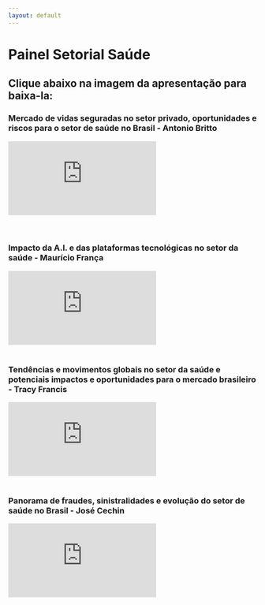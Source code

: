 ```yaml
---
layout: default
---
```


# Painel Setorial Saúde

## Clique abaixo na imagem da apresentação para baixa-la:

### Mercado de vidas seguradas no setor privado, oportunidades e riscos para o setor de saúde no Brasil - Antonio Britto

<div class="container">
<iframe src="https://www.youtube.com/embed/ns35jEZ2zN0?si=CP2PYVNaaskTg3oS" 
frameborder="0" allowfullscreen class="video"></iframe>
</div>

<br/>
<br/>

### Impacto da A.I. e das plataformas tecnológicas no setor da saúde - Maurício França

<div class="container">
<iframe src="https://www.youtube.com/embed/VnPWlPPPCeU?si=XoNFwbdIx5AIOASm" 
frameborder="0" allowfullscreen class="video"></iframe>
</div>
<a href="pdfs/231107_Patria_MauricioFrança.pdf" class="image fit"><img src="imgs/231107_Patria_MauricioFrança.jpg" alt=""></a>

<br/>
<br/>

### Tendências e movimentos globais no setor da saúde e potenciais impactos e oportunidades para o mercado brasileiro - Tracy Francis

<div class="container">
<iframe src="https://www.youtube.com/embed/F3-eVTHDgh8?si=nsRkikFHnqzhdSci" 
frameborder="0" allowfullscreen class="video"></iframe>
</div>
<a href="pdfs/231107_Patria_TracyFrancis.pdf" class="image fit"><img src="imgs/Terceira_Apresentação.jpg" alt=""></a>

<br/>
<br/>

### Panorama de fraudes, sinistralidades e evolução do setor de saúde no Brasil - José Cechin

<div class="container">
<iframe src="https://www.youtube.com/embed/bK4UNzhpXE4?si=M1cINzp2r0eNy5rw" 
frameborder="0" allowfullscreen class="video"></iframe>
</div>
<a href="pdfs/231107_Patria_JoseCechin.pdf" class="image fit"><img src="imgs/231107_Patria_JoseCechin.jpg" alt=""></a>
